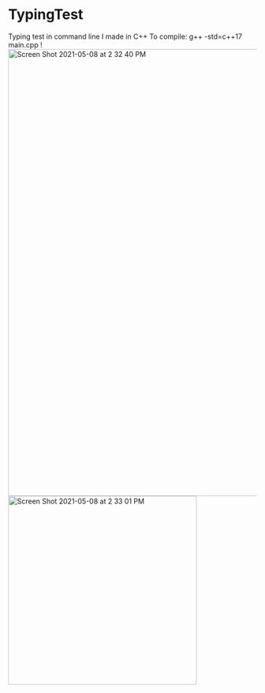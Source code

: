 # TypingTest
Typing test in command line I made in C++
To compile: g++ -std=c++17 main.cpp
!<img width="905" alt="Screen Shot 2021-05-08 at 2 32 40 PM" src="https://user-images.githubusercontent.com/73256760/117554606-9ec97b80-b00d-11eb-87e7-6efbd6a899cb.png">
<img width="382" alt="Screen Shot 2021-05-08 at 2 33 01 PM" src="https://user-images.githubusercontent.com/73256760/117554608-a1c46c00-b00d-11eb-9021-f4d8a1b6dcd5.png">
